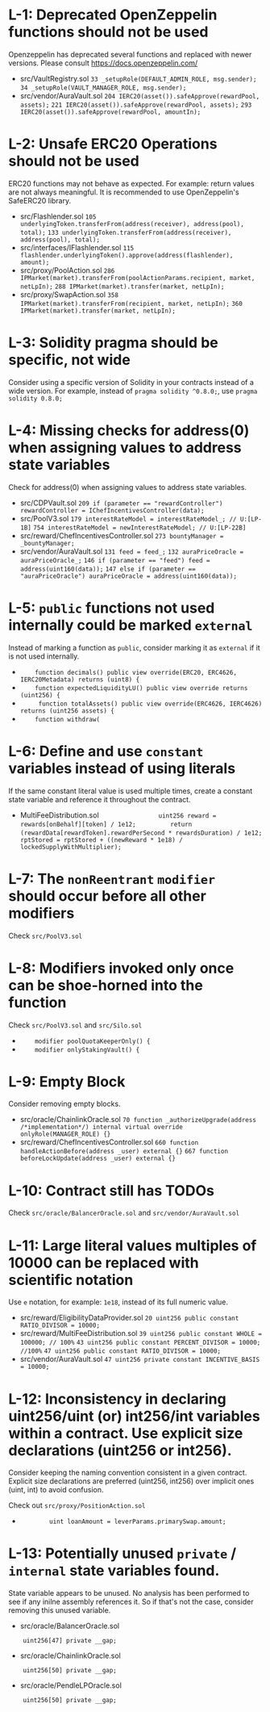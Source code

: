 # L-1: Deprecated OpenZeppelin functions should not be used

Openzeppelin has deprecated several functions and replaced with newer versions. Please consult https://docs.openzeppelin.com/

- src/VaultRegistry.sol 
```33 _setupRole(DEFAULT_ADMIN_ROLE, msg.sender);```
```34 _setupRole(VAULT_MANAGER_ROLE, msg.sender);```
- src/vendor/AuraVault.sol
```204 IERC20(asset()).safeApprove(rewardPool, assets);```
```221 IERC20(asset()).safeApprove(rewardPool, assets);```
```293 IERC20(asset()).safeApprove(rewardPool, amountIn);```

# L-2: Unsafe ERC20 Operations should not be used
ERC20 functions may not behave as expected. For example: return values are not always meaningful. It is recommended to use OpenZeppelin's SafeERC20 library.

- src/Flashlender.sol 
```105 underlyingToken.transferFrom(address(receiver), address(pool), total);```
```133 underlyingToken.transferFrom(address(receiver), address(pool), total);```
- src/interfaces/IFlashlender.sol
```115 flashlender.underlyingToken().approve(address(flashlender), amount);```
- src/proxy/PoolAction.sol
```286 IPMarket(market).transferFrom(poolActionParams.recipient, market, netLpIn);```
```288 IPMarket(market).transfer(market, netLpIn);```
- src/proxy/SwapAction.sol
```358 IPMarket(market).transferFrom(recipient, market, netLpIn);```
```360 IPMarket(market).transfer(market, netLpIn);```

# L-3: Solidity pragma should be specific, not wide
Consider using a specific version of Solidity in your contracts instead of a wide version. For example, instead of `pragma solidity ^0.8.0;`, use `pragma solidity 0.8.0;`

# L-4: Missing checks for address(0) when assigning values to address state variables
Check for address(0) when assigning values to address state variables.

- src/CDPVault.sol
```209 if (parameter == "rewardController") rewardController = IChefIncentivesController(data);```
- src/PoolV3.sol
```179 interestRateModel = interestRateModel_; // U:[LP-1B]```
```754 interestRateModel = newInterestRateModel; // U:[LP-22B]```
- src/reward/ChefIncentivesController.sol
```273 bountyManager = _bountyManager;```
- src/vendor/AuraVault.sol
```131 feed = feed_;```
```132 auraPriceOracle = auraPriceOracle_;```
```146 if (parameter == "feed") feed = address(uint160(data));```
```147 else if (parameter == "auraPriceOracle") auraPriceOracle = address(uint160(data));```

# L-5: `public` functions not used internally could be marked `external`

Instead of marking a function as `public`, consider marking it as `external` if it is not used internally.

- ```    function decimals() public view override(ERC20, ERC4626, IERC20Metadata) returns (uint8) {```
- ```    function expectedLiquidityLU() public view override returns (uint256) {```
- ```     function totalAssets() public view override(ERC4626, IERC4626) returns (uint256 assets) {```
- ```    function withdraw(```

# L-6: Define and use `constant` variables instead of using literals

If the same constant literal value is used multiple times, create a constant state variable and reference it throughout the contract.

- MultiFeeDistribution.sol
```                uint256 reward = rewards[onBehalf][token] / 1e12;```
```         return (rewardData[rewardToken].rewardPerSecond * rewardsDuration) / 1e12;```
```            rptStored = rptStored + ((newReward * 1e18) / lockedSupplyWithMultiplier);```

# L-7: The `nonReentrant` `modifier` should occur before all other modifiers
Check `src/PoolV3.sol`

# L-8: Modifiers invoked only once can be shoe-horned into the function
Check `src/PoolV3.sol` and `src/Silo.sol`

- ```    modifier poolQuotaKeeperOnly() {```
- ```    modifier onlyStakingVault() {```

# L-9: Empty Block
Consider removing empty blocks.

- src/oracle/ChainlinkOracle.sol
```70 function _authorizeUpgrade(address /*implementation*/) internal virtual override onlyRole(MANAGER_ROLE) {}```
- src/reward/ChefIncentivesController.sol
```660 function handleActionBefore(address _user) external {}```
```667 function beforeLockUpdate(address _user) external {}```

# L-10: Contract still has TODOs
Check `src/oracle/BalancerOracle.sol` and `src/vendor/AuraVault.sol`

# L-11: Large literal values multiples of 10000 can be replaced with scientific notation

Use `e` notation, for example: `1e18`, instead of its full numeric value.

- src/reward/EligibilityDataProvider.sol
```20 uint256 public constant RATIO_DIVISOR = 10000;```
- src/reward/MultiFeeDistribution.sol
```39 uint256 public constant WHOLE = 100000; // 100%```
```43 uint256 public constant PERCENT_DIVISOR = 10000; //100%```
```47 uint256 public constant RATIO_DIVISOR = 10000;```
- src/vendor/AuraVault.sol
```47 uint256 private constant INCENTIVE_BASIS = 10000;```

# L-12: Inconsistency in declaring uint256/uint (or) int256/int variables within a contract. Use explicit size declarations (uint256 or int256).
Consider keeping the naming convention consistent in a given contract. Explicit size declarations are preferred (uint256, int256) over implicit ones (uint, int) to avoid confusion.

Check out `src/proxy/PositionAction.sol` 
- `        uint loanAmount = leverParams.primarySwap.amount;`

# L-13: Potentially unused `private` / `internal` state variables found.
State variable appears to be unused. No analysis has been performed to see if any inilne assembly references it. So if that's not the case, consider removing this unused variable.
- src/oracle/BalancerOracle.sol

```    uint256[47] private __gap;```
- src/oracle/ChainlinkOracle.sol

```    uint256[50] private __gap;```
- src/oracle/PendleLPOracle.sol

```    uint256[50] private __gap;```
